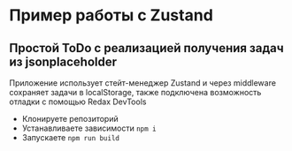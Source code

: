 # Пример работы с Zustand

## Простой ToDo с реализацией получения задач из jsonplaceholder

Приложение использует стейт-менеджер Zustand и через middleware сохраняет задачи в localStorage, также подключена возможность отладки с помощью Redax DevTools

- Клонируете репозиторий
- Устанавливаете зависимости `npm i`
- Запускаете `npm run build`
